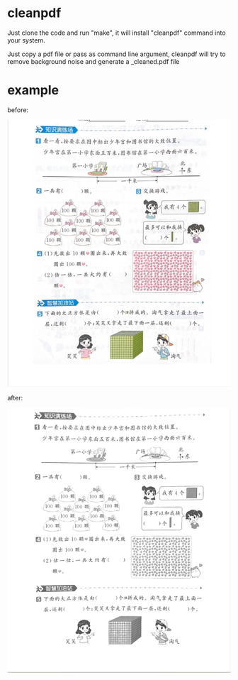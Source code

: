 # cleanpdf

Just clone the code and run "make", it will install "cleanpdf" command into your system.

Just copy a pdf file or pass as command line argument, cleanpdf will try to remove background noise and generate a _cleaned.pdf file


# example

before:

![before](./images/before.png)


after:

![after](./images/after.png)

